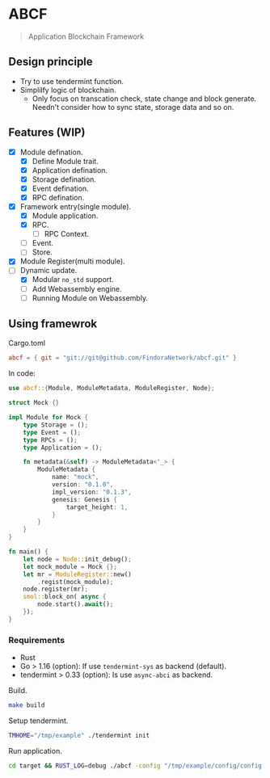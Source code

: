 # ABCF

> Application Blockchain Framework

## Design principle

- Try to use tendermint function.
- Simplilfy logic of blockchain.
  - Only focus on transcation check, state change and block generate.
  Needn't consider how to sync state, storage data and so on.

## Features (WIP)

- [X] Module defination.
  - [X] Define Module trait.
  - [X] Application defination.
  - [X] Storage defination.
  - [X] Event defination.
  - [X] RPC defination.
- [X] Framework entry(single module).
  - [X] Module application.
  - [X] RPC.
    - [ ] RPC Context.
  - [ ] Event.
  - [ ] Store.
- [X] Module Register(multi module).
- [ ] Dynamic update.
  - [X] Modular `no_std` support.
  - [ ] Add Webassembly engine.
  - [ ] Running Module on Webassembly.

## Using framewrok

Cargo.toml

``` toml
abcf = { git = "git://git@github.com/FindoraNetwork/abcf.git" }
```

In code:

``` rust
use abcf::{Module, ModuleMetadata, ModuleRegister, Node};

struct Mock {}

impl Module for Mock {
    type Storage = ();
    type Event = ();
    type RPCs = ();
    type Application = ();

    fn metadata(&self) -> ModuleMetadata<'_> {
        ModuleMetadata {
            name: "mock",
            version: "0.1.0",
            impl_version: "0.1.3",
            genesis: Genesis {
                target_height: 1,
            }
        }
    }
}

fn main() {
    let node = Node::init_debug();
    let mock_module = Mock {};
    let mr = ModuleRegister::new()
        .regist(mock_module);
    node.register(mr);
    smol::block_on( async {
        node.start().await();
    });
}

```

### Requirements

- Rust
- Go > 1.16 (option): If use `tendermint-sys` as backend (default).
- tendermint > 0.33 (option): Is use `async-abci` as backend.

Build.

``` bash
make build
```

Setup tendermint.

``` bash
TMHOME="/tmp/example" ./tendermint init
```

Run application.

``` bash
cd target && RUST_LOG=debug ./abcf -config "/tmp/example/config/config.toml"
```

